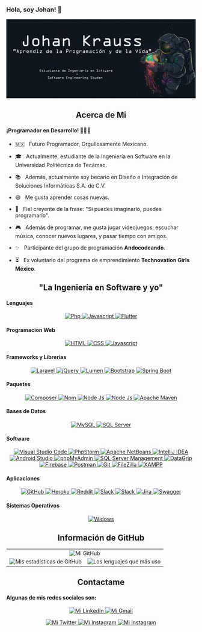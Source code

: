 ### Hola, soy Johan! 👋

<p align="center">
  <img src="https://github.com/JohanKrauss/JohanKrauss/blob/main/images/Portada%20Git.png" />
</p>

<!--
  **JohanKrauss/JohanKrauss** is a ✨ _special_ ✨ repository because its `README.md` (this file) appears on your GitHub profile. 
-->

<!-- Acerca de Mi -->
<h2 align="center">Acerca de Mi</h2>

<h4> ¡Programador en Desarrollo! 🧑🏻‍💻 </h4>

- 🇲🇽 &nbsp; Futuro Programador, Orgullosamente Mexicano.

- 🎓 &nbsp; Actualmente, estudiante de la Ingeniería en Software en la Universidad Politécnica de Tecámac.

- 📚 &nbsp; Además, actualmente soy becario en Diseño e Integración de Soluciones Informáticas S.A. de C.V.

- 😄 &nbsp; Me gusta aprender cosas nuevas.

- 🔮 &nbsp; Fiel creyente de la frase: "Si puedes imaginarlo, puedes programarlo".

- 🎮 &nbsp; Además de programar, me gusta jugar videojuegos, escuchar música, conocer nuevos lugares, y pasar tiempo con amigos.

- ✨ &nbsp; Participante del grupo de programación **Andocodeando**.

- ⏳ &nbsp; Ex voluntario del programa de emprendimiento **Technovation Girls México**.

<!-- #Acerca de Mi -->

<!-- La Ingeniería en Software y yo -->
<div id="myGitHubInformation">
  <h2 align="center">"La Ingeniería en Software y yo"</h4>
  
  <!-- Lenguajes -->
  <h4>Lenguajes</h4>
  <p align="center">
    <a href="https://www.php.net/manual/es/index.php">
      <img src="https://img.shields.io/badge/PHP-6566ba.svg?style=for-the-badge&logo=php&logoColor=6566ba&labelColor=ffffff" alt="Php">
    </a>
    <a href="https://lenguajejs.com/javascript/dom/que-es/">
      <img src="https://img.shields.io/badge/JS-f5f542.svg?style=for-the-badge&logo=javascript&logoColor=f5f542&labelColor=ffffff" alt="Javascript">
    </a>
    <a href="https://docs.flutter.dev/">
      <img src="https://img.shields.io/badge/Flutter-02569B.svg?style=for-the-badge&logo=Flutter&logoColor=02569B&labelColor=ffffff" alt="Flutter">
    </a>
  </p>
  <!-- Lenguajes -->
  
  <!-- Programacion Web -->
  <h4>Programacion Web</h4>
  <p align="center">
    <a href="https://developer.mozilla.org/en-US/docs/Glossary/HTML5">
      <img src="https://img.shields.io/badge/HTML-E34F26.svg?style=for-the-badge&logo=HTML5&logoColor=E34F26&labelColor=ffffff" alt="HTML">
    </a>
    <a href="https://developer.mozilla.org/es/docs/Web/CSS">
      <img src="https://img.shields.io/badge/CSS-1572B6.svg?style=for-the-badge&logo=CSS3&logoColor=1572B6&labelColor=ffffff" alt="CSS">
    </a>
    <a href="https://lenguajejs.com/javascript/dom/que-es/">
      <img src="https://img.shields.io/badge/JS-f5f542.svg?style=for-the-badge&logo=javascript&logoColor=f5f542&labelColor=ffffff" alt="Javascript">
    </a>
  </p>
  <!-- Programacion Web -->
  
   <!-- Frameworks y Librerias -->
  <h4>Frameworks y Librerias</h4>
  <p align="center">
    <a href="https://laravel.com/docs/9.x/installation">
      <img src="https://img.shields.io/badge/Laravel-FF2D20.svg?style=for-the-badge&logo=Laravel&logoColor=FF2D20&labelColor=ffffff" alt="Laravel">
    </a>
    <a href="https://api.jquery.com/">
      <img src="https://img.shields.io/badge/jQuery-0769AD.svg?style=for-the-badge&logo=jQuery&logoColor=0769AD&labelColor=ffffff" alt="jQuery">
    </a>
    <a href="https://lumen.laravel.com/docs/9.x">
      <img src="https://img.shields.io/badge/Lumen-E74430.svg?style=for-the-badge&logo=Lumen&logoColor=E74430&labelColor=ffffff" alt="Lumen">
    </a>
    <a href="https://getbootstrap.com/">
      <img src="https://img.shields.io/badge/Bootstrap-7952B3.svg?style=for-the-badge&logo=Bootstrap&logoColor=7952B3&labelColor=ffffff" alt="Bootstrap">
    </a>
    <a href="https://docs.spring.io/spring-boot/docs/current/reference/htmlsingle/">
      <img src="https://img.shields.io/badge/Spring%20Boot-6DB33F.svg?style=for-the-badge&logo=SpringBoot&logoColor=6DB33F&labelColor=ffffff" alt="Spring Boot">
    </a>
  </p>
  <!-- Frameworks y Librerias -->
  
  <!-- Paquetes -->
  <h4>Paquetes</h4>
  <p align="center">
    <a href="https://getcomposer.org/doc/">
      <img src="https://img.shields.io/badge/Composer-885630.svg?style=for-the-badge&logo=Composer&logoColor=885630&labelColor=ffffff" alt="Composer">
    </a>
    <a href="https://docs.npmjs.com/">
      <img src="https://img.shields.io/badge/npm-CB3837.svg?style=for-the-badge&logo=npm&logoColor=CB3837&labelColor=ffffff" alt="Npm">
    </a>
    <a href="https://nodejs.org/en/docs/">
      <img src="https://img.shields.io/badge/Node.js-339933.svg?style=for-the-badge&logo=Node.js&logoColor=339933&labelColor=ffffff" alt="Node Js">
    </a>
    <a href="https://nodejs.org/en/docs/">
      <img src="https://img.shields.io/badge/Node.js-339933.svg?style=for-the-badge&logo=Node.js&logoColor=339933&labelColor=ffffff" alt="Node Js">
    </a>
    <a href="https://maven.apache.org/guides/">
      <img src="https://img.shields.io/badge/Apache%20Maven-C71A36.svg?style=for-the-badge&logo=Apache%20Maven&logoColor=C71A36&labelColor=ffffff" alt="Apache Maven">
    </a>
  </p>
  <!-- Paquetes -->
  
  <!-- Bases de Datos -->
  <h4>Bases de Datos</h4>
  <p align="center">
    <a href="https://dev.mysql.com/doc/">
      <img src="https://img.shields.io/badge/mysql-F29111.svg?style=for-the-badge&logo=mysql&logoColor=00758f&labelColor=ffffff" alt="MySQL">
    </a>
    <a href="https://learn.microsoft.com/en-us/sql/sql-server/?view=sql-server-ver16">
      <img src="https://img.shields.io/badge/SLQ%20Server-CC2927.svg?style=for-the-badge&logo=MicrosoftSQLServer&logoColor=CC2927&labelColor=ffffff" alt="SQL Server">
    </a>
  </p>
  <!-- Bases de Datos -->
  
  <!-- Software -->
  <h4>Software</h4>
  <p align="center">
    <a href="https://code.visualstudio.com/">
      <img src="https://img.shields.io/badge/VSCode-007ACC.svg?style=for-the-badge&logo=VisualStudioCode&logoColor=007ACC&labelColor=ffffff" alt="Visual Studio Code">
    </a>
    <a href="https://www.jetbrains.com/es-es/phpstorm/">
      <img src="https://img.shields.io/badge/PhpStorm-000000.svg?style=for-the-badge&logo=PhpStorm&logoColor=000000&labelColor=ffffff" alt="PhpStorm">
    </a>
    <a href="https://netbeans.apache.org/kb/">
      <img src="https://img.shields.io/badge/Apache%20NetBeans-1B6AC6.svg?style=for-the-badge&logo=ApacheNetBeansIDE&logoColor=1B6AC6&labelColor=ffffff" alt="Apache NetBeans">
    </a>
    <a href="https://www.jetbrains.com/idea/">
      <img src="https://img.shields.io/badge/IntelliJ%20IDEA-000000.svg?style=for-the-badge&logo=IntelliJIDEA&logoColor=000000&labelColor=ffffff" alt="IntelliJ IDEA">
    </a>
    <a href="https://developer.android.com/docs">
      <img src="https://img.shields.io/badge/Android%20Studio-3DDC84.svg?style=for-the-badge&logo=AndroidStudio&logoColor=3DDC84&labelColor=ffffff" alt="Android Studio">
    </a>
    <a href="https://www.phpmyadmin.net/docs/">
      <img src="https://img.shields.io/badge/phpMyAdmin-6C78AF.svg?style=for-the-badge&logo=phpMyAdmin&logoColor=6C78AF&labelColor=ffffff" alt="phpMyAdmin">
    </a>
    <a href="https://www.manageengine.com/products/applications_manager/">
      <img src="https://img.shields.io/badge/SQL%20Server%20Management-FFB900.svg?style=for-the-badge&logo=AmazonDynamoDB&logoColor=FFB900&labelColor=ffffff" alt="SQL Server Management">
    </a>
    <a href="https://www.jetbrains.com/es-es/datagrip/">
      <img src="https://img.shields.io/badge/DataGrip-000000.svg?style=for-the-badge&logo=DataGrip&logoColor=000000&labelColor=ffffff" alt="DataGrip">
    </a>
    <a href="https://firebase.google.com/docs">
      <img src="https://img.shields.io/badge/Firebase-FFCA28.svg?style=for-the-badge&logo=Firebase&logoColor=FFCA28&labelColor=ffffff" alt="Firebase">
    </a>
    <a href="https://learning.postman.com/docs/getting-started/introduction/">
      <img src="https://img.shields.io/badge/Postman-FF6C37.svg?style=for-the-badge&logo=Postman&logoColor=FF6C37&labelColor=ffffff" alt="Postman">
    </a>
    <a href="https://git-scm.com/downloads">
      <img src="https://img.shields.io/badge/Git%20Bash-F05032.svg?style=for-the-badge&logo=Git&logoColor=F05032&labelColor=ffffff" alt="Git">
    </a>
    <a href="https://wiki.filezilla-project.org/Documentation">
      <img src="https://img.shields.io/badge/FileZilla-BF0000.svg?style=for-the-badge&logo=FileZilla&logoColor=BF0000&labelColor=ffffff" alt="FileZilla">
    </a>
    <a href="https://www.apachefriends.org/es/index.html">
      <img src="https://img.shields.io/badge/XAMPP-FB7A24.svg?style=for-the-badge&logo=XAMPP&logoColor=FB7A24&labelColor=ffffff" alt="XAMPP">
    </a>
  </p>
  <!-- Software -->
  
  <!-- Aplicaciones -->
  <h4>Aplicaciones</h4>
  <p align="center">
    <a href="https://docs.github.com/es">
      <img src="https://img.shields.io/badge/GitHub-181717.svg?style=for-the-badge&logo=GitHub&logoColor=181717&labelColor=ffffff" alt="GitHub">
    </a>
    <a href="https://devcenter.heroku.com/categories/reference">
      <img src="https://img.shields.io/badge/Heroku-430098.svg?style=for-the-badge&logo=Heroku&logoColor=430098&labelColor=ffffff" alt="Heroku">
    </a>
    <a href="https://www.reddit.com/">
      <img src="https://img.shields.io/badge/Reddit-FF4500.svg?style=for-the-badge&logo=Reddit&logoColor=FF4500&labelColor=ffffff" alt="Reddit">
    </a>
    <a href="https://slack.com/intl/es-mx/">
      <img src="https://img.shields.io/badge/Slack-4A154B.svg?style=for-the-badge&logo=Slack&logoColor=4A154B&labelColor=ffffff" alt="Slack">
    </a>
    <a href="https://stackoverflow.com/">
      <img src="https://img.shields.io/badge/Stack%20Overflow-F58025.svg?style=for-the-badge&logo=StackOverflow&logoColor=F58025&labelColor=ffffff" alt="Slack">
    </a>
    <a href="https://www.atlassian.com/es/software/jira">
      <img src="https://img.shields.io/badge/Jira-0052CC.svg?style=for-the-badge&logo=Jira&logoColor=0052CC&labelColor=ffffff" alt="Jira">
    </a>
    <a href="https://swagger.io/">
      <img src="https://img.shields.io/badge/Swagger-85EA2D.svg?style=for-the-badge&logo=Swagger&logoColor=85EA2D&labelColor=ffffff" alt="Swagger">
    </a>
  </p>
  <!-- Aplicaciones -->
  
  <!-- Sistemas Operativos -->
  <h4>Sistemas Operativos</h4>
  <p align="center">
    <a href="https://www.microsoft.com/es-es/software-download/windows10">
      <img src="https://img.shields.io/badge/windows-3795fa.svg?style=for-the-badge&logo=windows&logoColor=3795fa&labelColor=ffffff" alt="Widows">
    </a>
  </p>
  <!-- Sistemas Operativos -->
  
</div>
<!-- #La Ingeniería en Software y yo -->

<!-- Mi Informacion de GitHub -->
<div id="myGitHubInformation">
  <h2 align="center">Información de GitHub</h2>
  <table align="center">
    <tbody>
      <tr>
        <td width="100%" align="center" colspan="2">
          <img src='https://github-readme-streak-stats.herokuapp.com/?user=JohanKrauss&theme=dark&background=0d1117&stroke=1e7ffe&ring=1e7ffe&fire=1e7ffe&currStreakLabel=1e7ffe&hide_border=true'
            alt="Mi GitHub">
        </td>
      </tr>
      <tr>
        <td width="50%" align="center">
          <img src="https://github-readme-stats.vercel.app/api?username=JohanKrauss&show_icons=true&theme=tokyonight" alt="Mis estadísticas de GitHub">
        </td>
        <td width="50%" align="center">
          <img src="https://github-readme-stats.vercel.app/api/top-langs/?username=JohanKrauss&langs_count=10&theme=tokyonight&layout=compact" alt="Los lenguajes que más uso">
        </td>
      </tr>
    </tbody>
  </table>
</div>
<!-- #Mi Informacion de GitHub -->

<!-- Contactame -->
<h2 align="center">Contactame</h2>

<h4> Algunas de mis redes sociales son: </h4>
<p align="center">
  <a href="https://www.linkedin.com/in/johan-guzm%C3%A1n-p%C3%A9rez-b59170164/">
    <img src="https://img.shields.io/badge/Johan%20Guzm%C3%A1n%20P%C3%A9rez-273341.svg?style=plastic&logo=LinkedIn&label=LinkedIn&logoColor=ffffff&labelColor=0A66C2" alt="Mi LinkedIn" width="27%">
  </a>
  <a href="https://mail.google.com/mail/u/0/?fs=1&tf=cm&to=johanguzmpe@gmail.com">
    <img src="https://img.shields.io/badge/Johan%20Guzm%C3%A1n%20P%C3%A9rez-273341.svg?style=plastic&logo=Gmail&label=Gmail&logoColor=ffffff&labelColor=EA4335" alt="Mi Gmail" width="27%">
  </a>
</p>
<p align="center">
    <a href="https://twitter.com/Johan_Krauss98">
    <img src="https://img.shields.io/badge/Johan%20Krauss-273341.svg?style=plastic&logo=Twitter&label=Twitter&logoColor=ffffff&labelColor=1DA1F2" alt="Mi Twitter" width="22%">
  </a>
  <a href="https://www.instagram.com/johan.krauss/?hl=es-la">
    <img src="https://img.shields.io/badge/johan.krauss-273341.svg?style=plastic&logo=Instagram&label=Instagram&logoColor=ffffff&labelColor=E4405F" alt="Mi Instagram" width="25%">
  </a>
  <a href="https://www.reddit.com/user/Krauss98">
    <img src="https://img.shields.io/badge/Krauss98-273341.svg?style=plastic&logo=Reddit&label=Reddit&logoColor=ffffff&labelColor=FF4500" alt="Mi Instagram" width="20%">
  </a>
</p>
<!-- #Contactame -->
